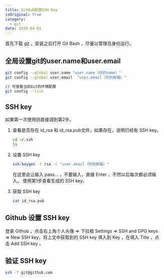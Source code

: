 ```yaml
---
title: GitHub配置SSH Key
isOriginal: true
category:
  - git
date: 2020-04-01
---
```


首先下载 [git](https://git-scm.com/downloads) ，安装之后打开 Git Bash ，尽量以管理员身份运行。

## 全局设置git的user.name和user.email

```sh
git config --global user.name "user.name（你的name）"
git config --global user.email  "user.email（你的邮箱）"

// 可查看当前Git的环境配置
git config --list
```

## SSH key

如果第一次使用则直接调到第2步。

1. 查看是否存在 id_rsa 和 id_rsa.pub文件，如果存在，说明已经有 SSH key。

   ```sh
   cd ~/.ssh
   ls
   ```

1. 设置 SSH key

   ```sh
   ssh-keygen -t rsa -C "user.email（你的邮箱）"
   ```

   在这里会让输入 pass... ，不要输入，直接 Enter ，不然以后每次都必须输入。
   使用第1步查看生成的 SSH key。

1. 获取 SSH key

   ```sh
   cat id_rsa.pub
   ```

## Github 设置 SSH key

登录 Github ，点击右上角个人头像 => 下拉框 Settings => SSH and GPG keys => New SSH key，将上文中获取到的 SSH key 填入到 Key ，在填入 Title ，点击 Add SSH key 。

## 验证 SSH key

```sh
ssh -T git@github.com
```
